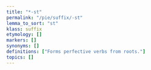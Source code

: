```yaml
---
title: "*-st"
permalink: "/pie/suffix/-st"
lemma_to_sort: "st"
klass: suffix
etymology: []
markers: []
synonyms: []
definitions: ["Forms perfective verbs from roots."]
topics: []
---
```


